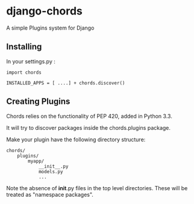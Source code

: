 # django-chords
A simple Plugins system for Django

Installing
----------

In your settings.py :

    import chords

    INSTALLED_APPS = [ ....] + chords.discover()


Creating Plugins
----------------

Chords relies on the functionality of PEP 420, added in Python 3.3.

It will try to discover packages inside the chords.plugins package.

Make your plugin have the following directory structure:

    chords/
        plugins/
            myapp/
                __init__.py
                models.py
                ...

Note the absence of __init__.py files in the top level directories. These will
be treated as "namespace packages".
